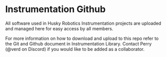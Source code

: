 # Instrumentation Github

All software used in Husky Robotics Instrumentation projects are uploaded and
managed here for easy access by all members.

For more information on how to download and upload to this repo refer to the 
Git and Github document in Instrumentation Library. Contact Perry (@verd on 
Discord) if you would like to be added as a collaborator.